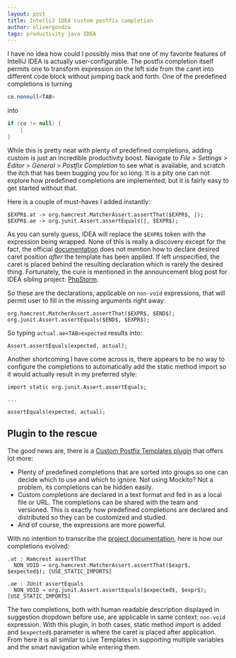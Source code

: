 ```yaml
---
layout: post
title: IntelliJ IDEA custom postfix completion
author: olivergondza
tags: productivity java IDEA
---
```


I have no idea how could I possibly miss that one of my favorite features of IntelliJ
IDEA is actually user-configurable. The postfix completion itself permits one to
transform expression on the left side from the caret into different code block
without jumping back and forth. One of the predefined completions is turning

```java
co.nonnull<TAB>
```

into

```java
if (co != null) {
    |
}
```

While this is pretty neat with plenty of predefined completions, adding custom
is just an incredible productivity boost. Navigate to _File_ > _Settings_ > _Editor_ >
_General_ > _Postfix Completion_ to see what is available, and scratch the itch
that has been bugging you for so long. It is a pity one can not explore how predefined
completions are implemented, but it is fairly easy to get started without that.

Here is a couple of must-haves I added instantly:

```
$EXPR$.at -> org.hamcrest.MatcherAssert.assertThat($EXPR$, |);
$EXPR$.ae -> org.junit.Assert.assertEquals(|, $EXPR$);
```

As you can surely guess, IDEA will replace the `$EXPR$` token with the expression being wrapped.
None of this is really a discovery except for the fact, the official [documentation](https://www.jetbrains.com/help/idea/settings-postfix-completion.html)
does not mention how to declare desired caret position _after_ the template has been
applied. If left unspecified, the caret is placed behind the resulting declaration which is
rarely the desired thing. Fortunately, the cure is mentioned in the announcement blog
post for IDEA sibling project: [PhpStorm](https://blog.jetbrains.com/phpstorm/2018/07/custom-postfix-completion-templates/).

So these are the declarations, applicable on `non-void` expressions, that will
permit user to fill in the missing arguments right away:

```
org.hamcrest.MatcherAssert.assertThat($EXPR$, $END$);
org.junit.Assert.assertEquals($END$, $EXPR$);
```
So typing `actual.ae<TAB>expected` results into:

```
Assert.assertEquals(expected, actual);
```

Another shortcoming I have come across is, there appears to be no way to configure
the completions to automatically add the static method import so it would actually
result in my preferred style:

```
import static org.junit.Assert.assertEquals;

...

assertEquals(expected, actual);
```

## Plugin to the rescue

The good news are, there is a [Custom Postfix Templates plugin](https://plugins.jetbrains.com/plugin/9862-custom-postfix-templates)
that offers lot more:

- Plenty of predefined completions that are sorted into groups so one can
decide which to use and which to ignore. Not using Mockito? Not a problem, its
completions can be hidden easily.
- Custom completions are declared in a text format and fed in as a local file or URL.
The completions can be shared with the team and versioned. This is exactly how
predefined completions are declared and distributed so they can be customized and studied.
- And of course, the expressions are more powerful.

With no intention to transcribe the [project documentation](https://github.com/xylo/intellij-postfix-templates#kinds-of-template-files), here is how our completions evolved:

```
.at : Hamcrest assertThat
  NON_VOID → org.hamcrest.MatcherAssert.assertThat($expr$, $expected$); [USE_STATIC_IMPORTS]

.ae : JUnit assertEquals
  NON_VOID → org.junit.Assert.assertEquals($expected$, $expr$); [USE_STATIC_IMPORTS]
```

The two completions, both with human readable description displayed in suggestion
dropdown before use, are applicable in same context: `non-void` expression. With this plugin,
in both cases, static method import is added and `$expected$` parameter is where the caret
is placed after application. From here it is all similar to Live Templates in
supporting multiple variables and the smart navigation while entering them.
